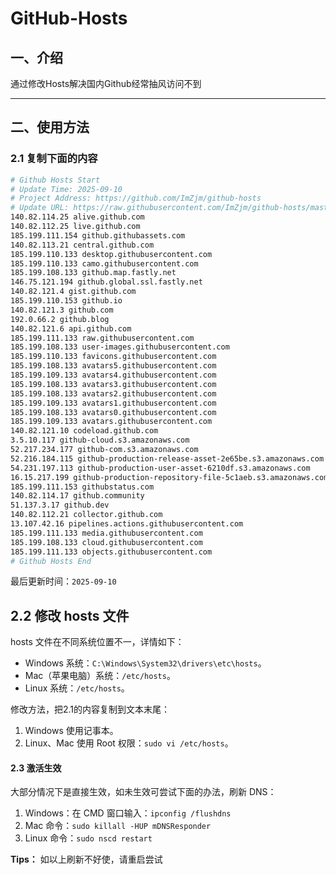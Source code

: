 # GitHub-Hosts

## 一、介绍
通过修改Hosts解决国内Github经常抽风访问不到

---

## 二、使用方法

### 2.1 复制下面的内容
```bash
# Github Hosts Start
# Update Time: 2025-09-10
# Project Address: https://github.com/ImZjm/github-hosts
# Update URL: https://raw.githubusercontent.com/ImZjm/github-hosts/master/hosts
140.82.114.25 alive.github.com
140.82.112.25 live.github.com
185.199.111.154 github.githubassets.com
140.82.113.21 central.github.com
185.199.110.133 desktop.githubusercontent.com
185.199.110.133 camo.githubusercontent.com
185.199.108.133 github.map.fastly.net
146.75.121.194 github.global.ssl.fastly.net
140.82.121.4 gist.github.com
185.199.110.153 github.io
140.82.121.3 github.com
192.0.66.2 github.blog
140.82.121.6 api.github.com
185.199.111.133 raw.githubusercontent.com
185.199.108.133 user-images.githubusercontent.com
185.199.110.133 favicons.githubusercontent.com
185.199.108.133 avatars5.githubusercontent.com
185.199.109.133 avatars4.githubusercontent.com
185.199.108.133 avatars3.githubusercontent.com
185.199.108.133 avatars2.githubusercontent.com
185.199.109.133 avatars1.githubusercontent.com
185.199.108.133 avatars0.githubusercontent.com
185.199.109.133 avatars.githubusercontent.com
140.82.121.10 codeload.github.com
3.5.10.117 github-cloud.s3.amazonaws.com
52.217.234.177 github-com.s3.amazonaws.com
52.216.184.115 github-production-release-asset-2e65be.s3.amazonaws.com
54.231.197.113 github-production-user-asset-6210df.s3.amazonaws.com
16.15.217.199 github-production-repository-file-5c1aeb.s3.amazonaws.com
185.199.111.153 githubstatus.com
140.82.114.17 github.community
51.137.3.17 github.dev
140.82.112.21 collector.github.com
13.107.42.16 pipelines.actions.githubusercontent.com
185.199.111.133 media.githubusercontent.com
185.199.108.133 cloud.githubusercontent.com
185.199.111.133 objects.githubusercontent.com
# Github Hosts End

```
最后更新时间：`2025-09-10`

## 2.2 修改 hosts 文件
hosts 文件在不同系统位置不一，详情如下：
- Windows 系统：`C:\Windows\System32\drivers\etc\hosts`。
- Mac（苹果电脑）系统：`/etc/hosts`。
- Linux 系统：`/etc/hosts`。

修改方法，把2.1的内容复制到文本末尾：

1. Windows 使用记事本。
2. Linux、Mac 使用 Root 权限：`sudo vi /etc/hosts`。

#### 2.3 激活生效
大部分情况下是直接生效，如未生效可尝试下面的办法，刷新 DNS：

1. Windows：在 CMD 窗口输入：`ipconfig /flushdns`
2. Mac 命令：`sudo killall -HUP mDNSResponder`
3. Linux 命令：`sudo nscd restart`

**Tips：** 如以上刷新不好使，请重启尝试
